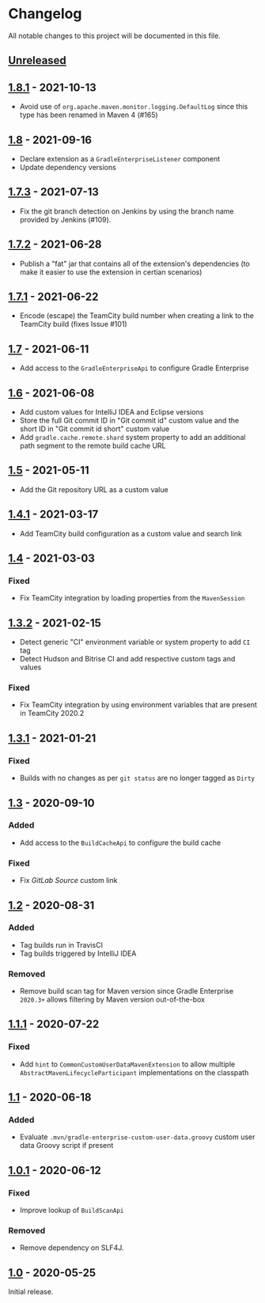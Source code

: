 # Changelog
All notable changes to this project will be documented in this file.

## [Unreleased]

## [1.8.1] - 2021-10-13
- Avoid use of `org.apache.maven.monitor.logging.DefaultLog` since this type has been renamed in Maven 4 (#165)

## [1.8] - 2021-09-16
- Declare extension as a `GradleEnterpriseListener` component
- Update dependency versions

## [1.7.3] - 2021-07-13
- Fix the git branch detection on Jenkins by using the branch name provided by Jenkins (#109).

## [1.7.2] - 2021-06-28
- Publish a "fat" jar that contains all of the extension's dependencies (to make it easier to use the extension in certian scenarios)

## [1.7.1] - 2021-06-22
- Encode (escape) the TeamCity build number when creating a link to the TeamCity build (fixes Issue #101)

## [1.7] - 2021-06-11
- Add access to the `GradleEnterpriseApi` to configure Gradle Enterprise

## [1.6] - 2021-06-08
- Add custom values for IntelliJ IDEA and Eclipse versions
- Store the full Git commit ID in "Git commit id" custom value and the short ID in "Git commit id short" custom value
- Add `gradle.cache.remote.shard` system property to add an additional path segment to the remote build cache URL

## [1.5] - 2021-05-11
- Add the Git repository URL as a custom value

## [1.4.1] - 2021-03-17
- Add TeamCity build configuration as a custom value and search link

## [1.4] - 2021-03-03

### Fixed
- Fix TeamCity integration by loading properties from the `MavenSession`

## [1.3.2] - 2021-02-15
- Detect generic "CI" environment variable or system property to add `CI` tag
- Detect Hudson and Bitrise CI and add respective custom tags and values

### Fixed
- Fix TeamCity integration by using environment variables that are present in TeamCity 2020.2

## [1.3.1] - 2021-01-21
### Fixed
- Builds with no changes as per `git status` are no longer tagged as `Dirty`

## [1.3] - 2020-09-10
### Added
- Add access to the `BuildCacheApi` to configure the build cache

### Fixed
- Fix _GitLab Source_ custom link

## [1.2] - 2020-08-31
### Added
- Tag builds run in TravisCI
- Tag builds triggered by IntelliJ IDEA

### Removed
- Remove build scan tag for Maven version since Gradle Enterprise `2020.3+` allows filtering by Maven version out-of-the-box

## [1.1.1] - 2020-07-22
### Fixed
- Add `hint` to `CommonCustomUserDataMavenExtension` to allow multiple `AbstractMavenLifecycleParticipant` implementations on the classpath

## [1.1] - 2020-06-18
### Added
- Evaluate `.mvn/gradle-enterprise-custom-user-data.groovy` custom user data Groovy script if present

## [1.0.1] - 2020-06-12
### Fixed
- Improve lookup of `BuildScanApi`

### Removed
- Remove dependency on SLF4J.

## [1.0] - 2020-05-25
Initial release.

[Unreleased]: https://github.com/gradle/gradle-enterprise-build-config-samples/compare/common-custom-user-data-maven-extension-1.8.1...HEAD
[1.8.1]: https://github.com/gradle/gradle-enterprise-build-config-samples/compare/common-custom-user-data-maven-extension-1.8...common-custom-user-data-maven-extension-1.8.1
[1.8]: https://github.com/gradle/gradle-enterprise-build-config-samples/compare/common-custom-user-data-maven-extension-1.7.3...common-custom-user-data-maven-extension-1.8
[1.7.3]: https://github.com/gradle/gradle-enterprise-build-config-samples/compare/common-custom-user-data-maven-extension-1.7.2...common-custom-user-data-maven-extension-1.7.3
[1.7.2]: https://github.com/gradle/gradle-enterprise-build-config-samples/compare/common-custom-user-data-maven-extension-1.7.1...common-custom-user-data-maven-extension-1.7.2
[1.7.1]: https://github.com/gradle/gradle-enterprise-build-config-samples/compare/common-custom-user-data-maven-extension-1.7...common-custom-user-data-maven-extension-1.7.1
[1.7]: https://github.com/gradle/gradle-enterprise-build-config-samples/compare/common-custom-user-data-maven-extension-1.6...common-custom-user-data-maven-extension-1.7
[1.6]: https://github.com/gradle/gradle-enterprise-build-config-samples/compare/common-custom-user-data-maven-extension-1.5...common-custom-user-data-maven-extension-1.6
[1.5]: https://github.com/gradle/gradle-enterprise-build-config-samples/compare/common-custom-user-data-maven-extension-1.4.1...common-custom-user-data-maven-extension-1.5
[1.4.1]: https://github.com/gradle/gradle-enterprise-build-config-samples/compare/common-custom-user-data-maven-extension-1.4...common-custom-user-data-maven-extension-1.4.1
[1.4]: https://github.com/gradle/gradle-enterprise-build-config-samples/compare/common-custom-user-data-maven-extension-1.3.2...common-custom-user-data-maven-extension-1.4
[1.3.2]: https://github.com/gradle/gradle-enterprise-build-config-samples/compare/common-custom-user-data-maven-extension-1.3.1...common-custom-user-data-maven-extension-1.3.2
[1.3.1]: https://github.com/gradle/gradle-enterprise-build-config-samples/compare/common-custom-user-data-maven-extension-1.3...common-custom-user-data-maven-extension-1.3.1
[1.3]: https://github.com/gradle/gradle-enterprise-build-config-samples/compare/common-custom-user-data-maven-extension-1.2...common-custom-user-data-maven-extension-1.3
[1.2]: https://github.com/gradle/gradle-enterprise-build-config-samples/compare/common-custom-user-data-maven-extension-1.1.1...common-custom-user-data-maven-extension-1.2
[1.1.1]: https://github.com/gradle/gradle-enterprise-build-config-samples/compare/common-custom-user-data-maven-extension-1.1...common-custom-user-data-maven-extension-1.1.1
[1.1]: https://github.com/gradle/gradle-enterprise-build-config-samples/compare/common-custom-user-data-maven-extension-1.0.1...common-custom-user-data-maven-extension-1.1
[1.0.1]: https://github.com/gradle/gradle-enterprise-build-config-samples/compare/common-custom-user-data-maven-extension-1.0...common-custom-user-data-maven-extension-1.0.1
[1.0]: https://github.com/gradle/gradle-enterprise-build-config-samples/releases/tag/common-custom-user-data-maven-extension-1.0
